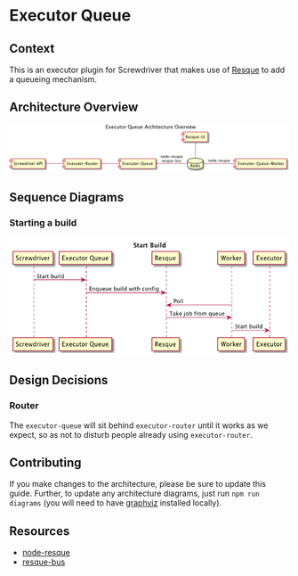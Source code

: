 # Executor Queue

## Context

This is an executor plugin for Screwdriver that makes use of [Resque][node-resque-URL] to add a queueing mechanism.

## Architecture Overview

![](./diagrams/executor-queue-architecture.puml.png)

## Sequence Diagrams

### Starting a build
![](./diagrams/executor-queue-start-sequence.puml.png)

## Design Decisions

### Router

The `executor-queue` will sit behind `executor-router` until it works as we expect, so as not to disturb people already using `executor-router`.

## Contributing

If you make changes to the architecture, please be sure to update this guide. Further, to update any architecture diagrams, just run `npm run diagrams` (you will need to have [graphviz](http://graphviz.org/) installed locally).

## Resources
* [node-resque][node-resque-URL]
* [resque-bus][resque-bus-URL]

[node-resque-URL]: https://github.com/taskrabbit/node-resque
[resque-bus-URL]: https://github.com/queue-bus/resque-bus
